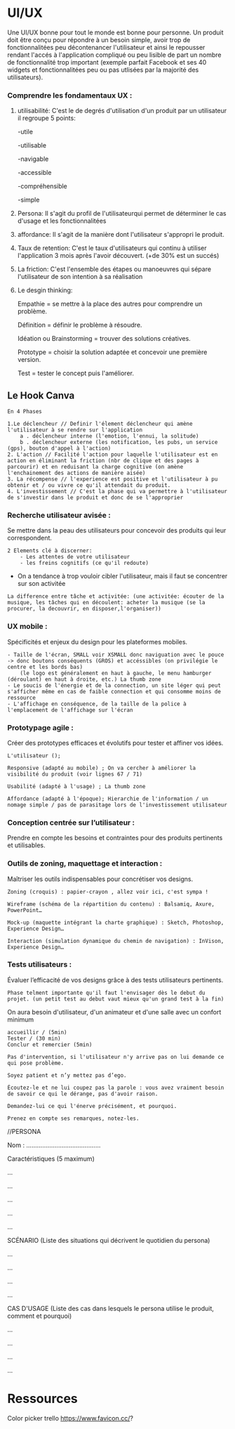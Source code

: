 # UI/UX 

Une UI/UX bonne pour tout le monde est bonne pour personne. Un produit doit être conçu pour répondre à un besoin simple, avoir trop de fonctionnalitées peu décontenancer l'utilisateur et ainsi le repousser rendant l'accés à l'application compliqué ou peu lisible de part un nombre de fonctionnalité trop important (exemple parfait Facebook et ses 40 widgets et fonctionnalitées peu ou pas utlisées par la majorité des utilisateurs).

### Comprendre les fondamentaux UX : 



1. utilisabilité: C'est le de degrés d'utilisation d'un produit par un utilisateur il regroupe 5 points: 

    -utile 

    -utilisable 

    -navigable 

    -accessible 

    -compréhensible 

    -simple


 2. Persona: Il s'agit du profil de l'utilisateurqui permet de déterminer le cas d'usage et les fonctionnalitées

 3. affordance: Il s'agit de la manière dont l'utilisateur s'appropri le produit. 

 4. Taux de retention: C'est le taux d'utilisateurs qui continu à utiliser l'application 3 mois après l'avoir découvert. (+de 30% est un succés)

 5. La friction: C'est l'ensemble des étapes ou manoeuvres qui sépare l'utilisateur de son intention à sa réalisation
 
 6. Le desgin thinking:  

    Empathie = se mettre à la place des autres pour comprendre un problème.

    Définition = définir le problème à résoudre.

    Idéation ou Brainstorming = trouver des solutions créatives.

    Prototype = choisir la solution adaptée et concevoir une première version.

    Test = tester le concept puis l'améliorer.

## Le Hook Canva

    En 4 Phases 

    1.Le déclencheur // Definir l'élement déclencheur qui amène l'utilisateur à se rendre sur l'application
        a . déclencheur interne (l'emotion, l'ennui, la solitude)
        b . déclencheur externe (les notification, les pubs, un service (gps), bouton d'appel à l'action)
    2. L'action // Facilité l'action pour laquelle l'utilisateur est en action en éliminant la friction (nbr de clique et des pages à parcourir) et en reduisant la charge cognitive (on amène  l'enchainement des actions de manière aisée)
    3. La récompense // l'experience est positive et l'utilisateur à pu obtenir et / ou vivre ce qu'il attendait du produit. 
    4. L'investissement // C'est la phase qui va permettre à l'utilisateur de s'investir dans le produit et donc de se l'approprier

### Recherche utilisateur avisée : 
Se mettre dans la peau des utilisateurs pour concevoir des produits qui leur correspondent.

    2 Elements clé à discerner: 
        - Les attentes de votre utilisateur
        - les freins cognitifs (ce qu'il redoute)
   - On a tendance à trop vouloir cibler l'utilisateur, mais il faut se concentrer sur son activitée

    La difference entre tâche et activitée: (une activitée: écouter de la musique, les tâches qui en découlent: acheter la musique (se la procurer, la decouvrir, en disposer,l'organiser))


### UX mobile : 
Spécificités et enjeux du design pour les plateformes mobiles.

    - Taille de l'écran, SMALL voir XSMALL donc naviguation avec le pouce -> donc boutons conséquents (GROS) et accéssibles (on privilégie le centre et les bords bas)
        (le logo est généralement en haut à gauche, le menu hamburger (déroulant) en haut à droite, etc.) La thumb zone
    - Le soucis de l'énergie et de la connection, un site léger qui peut s'afficher même en cas de faible connection et qui consomme moins de ressource
    - L'affichage en conséquence, de la taille de la police à l'emplacement de l'affichage sur l'écran

### Prototypage agile : 
Créer des prototypes efficaces et évolutifs pour tester et affiner vos idées.

    L'utilisateur ();

    Responsive (adapté au mobile) ; On va cercher à améliorer la visibilité du produit (voir lignes 67 / 71)

    Usabilité (adapté à l'usage) ; La thumb zone

    Affordance (adapté à l'époque); Hierarchie de l'information / un nomage simple / pas de parasitage lors de l'investissement utilisateur

### Conception centrée sur l’utilisateur : 
Prendre en compte les besoins et contraintes pour des produits pertinents et utilisables.
### Outils de zoning, maquettage et interaction : 
Maîtriser les outils indispensables pour concrétiser vos designs.

    Zoning (croquis) : papier-crayon , allez voir ici, c'est sympa !

    Wireframe (schéma de la répartition du contenu) : Balsamiq, Axure, PowerPoint…

    Mock-up (maquette intégrant la charte graphique) : Sketch, Photoshop, Experience Design…

    Interaction (simulation dynamique du chemin de navigation) : InVison, Experience Design…

### Tests utilisateurs : 
Évaluer l’efficacité de vos designs grâce à des tests utilisateurs pertinents.

    Phase telment importante qu'il faut l'envisager dès le debut du projet. (un petit test au debut vaut mieux qu'un grand test à la fin)

On aura besoin d'utilisateur, d'un animateur et d'une salle avec un confort minimum

    accueillir / (5min)
    Tester / (30 min)
    Conclur et remercier (5min)

    Pas d'intervention, si l'utilisateur n'y arrive pas on lui demande ce qui pose problème. 
    
    Soyez patient et n’y mettez pas d’ego.
    
    Écoutez-le et ne lui coupez pas la parole : vous avez vraiment besoin de savoir ce qui le dérange, pas d'avoir raison.
    
    Demandez-lui ce qui l'énerve précisément, et pourquoi.
    
    Prenez en compte ses remarques, notez-les.

//PERSONA

Nom : ……………………………………

Caractéristiques (5 maximum)

…

…

…

…

…

SCÉNARIO (Liste des situations qui décrivent le quotidien du persona)

…

…

…

… 

CAS D'USAGE (Liste des cas dans lesquels le persona utilise le produit, comment et pourquoi)

…

…

…

…



# Ressources 

Color picker
trello
https://www.favicon.cc/?